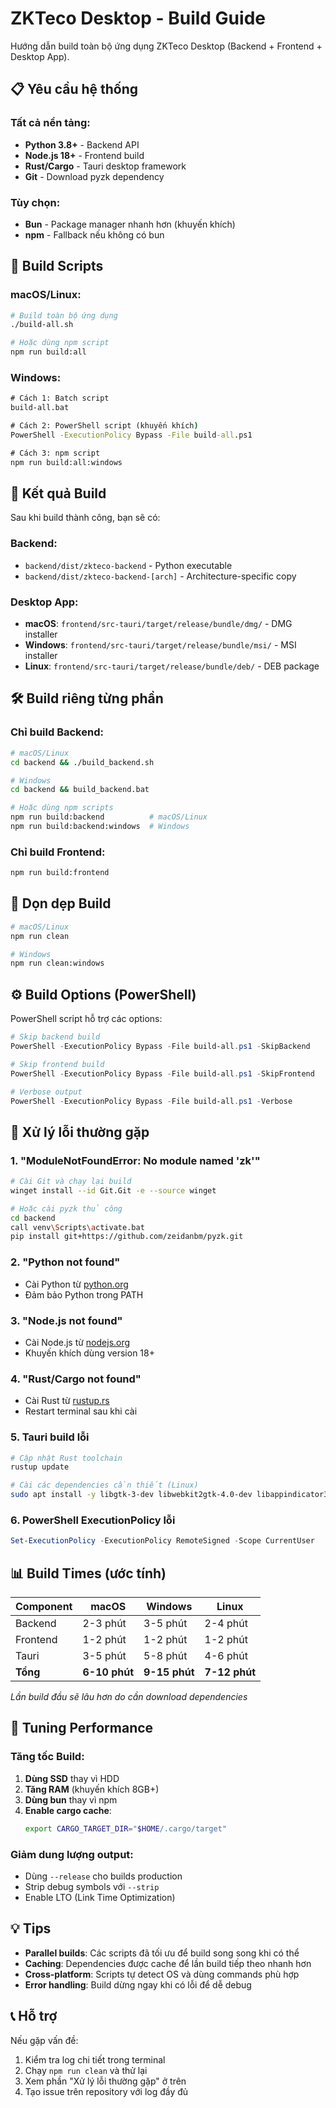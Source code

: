 # ZKTeco Desktop - Build Guide

Hướng dẫn build toàn bộ ứng dụng ZKTeco Desktop (Backend + Frontend + Desktop App).

## 📋 Yêu cầu hệ thống

### Tất cả nền tảng:
- **Python 3.8+** - Backend API
- **Node.js 18+** - Frontend build
- **Rust/Cargo** - Tauri desktop framework
- **Git** - Download pyzk dependency

### Tùy chọn:
- **Bun** - Package manager nhanh hơn (khuyến khích)
- **npm** - Fallback nếu không có bun

## 🚀 Build Scripts

### macOS/Linux:
```bash
# Build toàn bộ ứng dụng
./build-all.sh

# Hoặc dùng npm script
npm run build:all
```

### Windows:
```cmd
# Cách 1: Batch script
build-all.bat

# Cách 2: PowerShell script (khuyến khích)
PowerShell -ExecutionPolicy Bypass -File build-all.ps1

# Cách 3: npm script
npm run build:all:windows
```

## 📂 Kết quả Build

Sau khi build thành công, bạn sẽ có:

### Backend:
- `backend/dist/zkteco-backend` - Python executable
- `backend/dist/zkteco-backend-[arch]` - Architecture-specific copy

### Desktop App:
- **macOS**: `frontend/src-tauri/target/release/bundle/dmg/` - DMG installer
- **Windows**: `frontend/src-tauri/target/release/bundle/msi/` - MSI installer  
- **Linux**: `frontend/src-tauri/target/release/bundle/deb/` - DEB package

## 🛠️ Build riêng từng phần

### Chỉ build Backend:
```bash
# macOS/Linux
cd backend && ./build_backend.sh

# Windows
cd backend && build_backend.bat

# Hoặc dùng npm scripts
npm run build:backend          # macOS/Linux
npm run build:backend:windows  # Windows
```

### Chỉ build Frontend:
```bash
npm run build:frontend
```

## 🧹 Dọn dẹp Build

```bash
# macOS/Linux
npm run clean

# Windows  
npm run clean:windows
```

## ⚙️ Build Options (PowerShell)

PowerShell script hỗ trợ các options:

```powershell
# Skip backend build
PowerShell -ExecutionPolicy Bypass -File build-all.ps1 -SkipBackend

# Skip frontend build  
PowerShell -ExecutionPolicy Bypass -File build-all.ps1 -SkipFrontend

# Verbose output
PowerShell -ExecutionPolicy Bypass -File build-all.ps1 -Verbose
```

## 🐛 Xử lý lỗi thường gặp

### 1. "ModuleNotFoundError: No module named 'zk'"
```bash
# Cài Git và chạy lại build
winget install --id Git.Git -e --source winget

# Hoặc cài pyzk thủ công
cd backend
call venv\Scripts\activate.bat
pip install git+https://github.com/zeidanbm/pyzk.git
```

### 2. "Python not found"
- Cài Python từ [python.org](https://python.org)
- Đảm bảo Python trong PATH

### 3. "Node.js not found" 
- Cài Node.js từ [nodejs.org](https://nodejs.org)
- Khuyến khích dùng version 18+

### 4. "Rust/Cargo not found"
- Cài Rust từ [rustup.rs](https://rustup.rs)
- Restart terminal sau khi cài

### 5. Tauri build lỗi
```bash
# Cập nhật Rust toolchain
rustup update

# Cài các dependencies cần thiết (Linux)
sudo apt install -y libgtk-3-dev libwebkit2gtk-4.0-dev libappindicator3-dev librsvg2-dev patchelf
```

### 6. PowerShell ExecutionPolicy lỗi
```powershell
Set-ExecutionPolicy -ExecutionPolicy RemoteSigned -Scope CurrentUser
```

## 📊 Build Times (ước tính)

| Component | macOS | Windows | Linux |
|-----------|-------|---------|-------|
| Backend   | 2-3 phút | 3-5 phút | 2-4 phút |
| Frontend  | 1-2 phút | 1-2 phút | 1-2 phút |
| Tauri     | 3-5 phút | 5-8 phút | 4-6 phút |
| **Tổng**  | **6-10 phút** | **9-15 phút** | **7-12 phút** |

*Lần build đầu sẽ lâu hơn do cần download dependencies*

## 🔧 Tuning Performance

### Tăng tốc Build:
1. **Dùng SSD** thay vì HDD
2. **Tăng RAM** (khuyến khích 8GB+)  
3. **Dùng bun** thay vì npm
4. **Enable cargo cache**:
   ```bash
   export CARGO_TARGET_DIR="$HOME/.cargo/target"
   ```

### Giảm dung lượng output:
- Dùng `--release` cho builds production
- Strip debug symbols với `--strip`
- Enable LTO (Link Time Optimization)

## 💡 Tips

- **Parallel builds**: Các scripts đã tối ưu để build song song khi có thể
- **Caching**: Dependencies được cache để lần build tiếp theo nhanh hơn  
- **Cross-platform**: Scripts tự detect OS và dùng commands phù hợp
- **Error handling**: Build dừng ngay khi có lỗi để dễ debug

## 📞 Hỗ trợ

Nếu gặp vấn đề:
1. Kiểm tra log chi tiết trong terminal
2. Chạy `npm run clean` và thử lại
3. Xem phần "Xử lý lỗi thường gặp" ở trên
4. Tạo issue trên repository với log đầy đủ